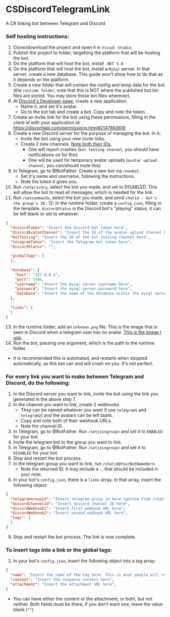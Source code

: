 # CSDiscordTelegramLink
A C# linking bot between Telegram and Discord

### Self hosting instructions:

1. Clone/download the project and open it in `Visual Studio`.  
2. Publish the project to folder, targetting the platform that will be hosting the bot.  
3. On the platform that will host the bot, install `.NET 5.0`.  
4. On the platform that will host the bot, install a `MySql` server. In that server, create a new database. This guide won't show how to do that as it depends on the platform.  
5. Create a new folder that will contain the config and temp data for the bot (the `runtime folder`, note that this is NOT where the published bot bin files are stored. You may store those bin files wherever).  
6. At [Discord's Developer page](https://discord.com/developers/applications), create a new application. 
   * Name it, and set it's avatar. 
   * Go to the bot tab and create a bot. Copy and note the token.
7. Create an invite link for the bot using these permissions, filling in the client id with your application id: https://discordapi.com/permissions.html#2147863616  
8. Create a new Discord server for the purpose of managing the bot. In it:
   * Invite the bot using your new invite links.
   * Create 2 new channels. [Note both their IDs.](https://www.reddit.com/r/discordapp/comments/50thqr/finding_channel_id/d76ttv5/?utm_source=reddit&utm_medium=web2x&context=3)
      * One will report crashes (`bot testing channel`, you should have notifications on for this)
      * One will be used for temporary avatar uploads (`avatar upload channel`, you can/should mute this)
9. In Telegram, go to @BotFather. Create a new bot via `/newbot`.
   * Set it's name and username, following the instructions.
   * Note the token it gives you.
10. Run `/setprivacy`, select the bot you made, and set to DISABLED. This will allow the bot to read all messages, which is needed for the link.
11. Run `/setcommands`, select the bot you made, and send `chatid - Get's the group's ID.`
12: In the runtime folder, create a `config.json`, filling in the template. `discordStatus` is the Discord bot's "playing" status, it can be left blank or set to whatever.

```json
{
  "discordToken": "Insert the Discord bot token here",
  "discordAvatarChannel": "Insert the ID of the avatar upload channel here",
  "botTesting": "Insert the ID of the bot testing channel here",
  "telegramToken": "Insert the Telegram bot token here",
  "discordStatus": "",
  
  "globalTags": [
  ],
  
  "database": {
    "host": "127.0.0.1",
    "port": 3306,
    "username": "Insert the mysql server username here",
    "password": "Insert the mysql server password here",
    "database": "Insert the name of the database within the mysql server"
  },
  
  "links": [
  ]
}
```
13. In the runtime folder, add an `unknown.png` file. This is the image that is seen in Discord when a telegram user has no avatar. [This is the image I use.](https://imgur.com/a/DKEKlOn)
14. Run the bot, passing one argument, which is the path to the runtime folder.
   * It is recommended this is automated, and restarts when stopped automatically, as this bot can and will crash on you. It's not perfect.

### For every link you want to make between Telegram and Discord, do the following:

1. In the Discord server you want to link, invite the bot using the link you generated in the above step 7.
2. In the channel you want to link, create 2 webhooks. 
   * They can be named whatever you want (I use `telegram1` and `telegram2`) and the avatars can be left blank.
   * Copy and note both of their webhook URLs.
   * Note the channel ID.
3. In Telegram, go to @BotFather. Run `/setjoingroups` and set it to `ENABLED` for your bot.
4. Invite the telegram bot to the group you want to link.
5. In Telegram, go to @BotFather. Run `/setjoingroups` and set it to `DISABLED` for your bot.
6. Stop and restart the bot process.
7. In the telegram group you want to link, run `/chatid@YourBotNameHere`.
   * Note the returned ID. It may include a `-`, that should be included in your note.
8. In your bot's `config.json`, there is a `links` array. In that array, insert the following object:
```json
{
  "telegramGroupId": "Insert telegram group id here (gotten from /chatid)",
  "discordChannelId": "Insert discord channel ID here",
  "discordWebhook1": "Insert first webhook URL here",
  "discordWebhook2": "Insert second webhook URL here",
  "tags": [
  ]
}
```
9. Stop and restart the bot process. The link is now complete.

### To insert tags into a link or the global tags:
1. In your bot's `config.json`, insert the following object into a tag array:
```json
{
  "name": "Insert the name of the tag here. This is what people will run when they want the response",
  "content": "Insert the response content here",
  "attachment": "Insert the attachment URL here",
}
```
   * You can have either the content or the attachment, or both, but not neither. Both fields must be there, if you don't want one, leave the value blank (`""`).
